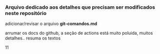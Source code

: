 ### Arquivo dedicado aos detalhes que precisam ser modificados neste repositório

adicionar/revisar o arquivo **git-comandos.md**

arrumar os docs do github, a seção de actions está muito poluida, muitos detalhes.. resuma os textos

11
